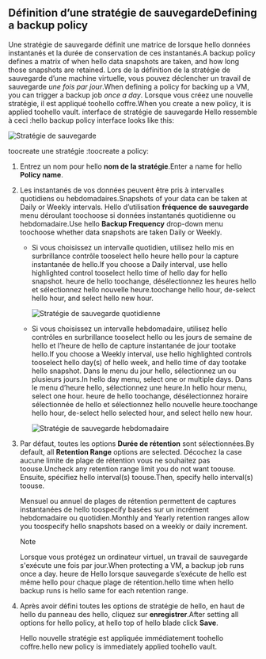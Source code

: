 ## <a name="defining-a-backup-policy"></a><span data-ttu-id="8c0c4-101">Définition d’une stratégie de sauvegarde</span><span class="sxs-lookup"><span data-stu-id="8c0c4-101">Defining a backup policy</span></span>
<span data-ttu-id="8c0c4-102">Une stratégie de sauvegarde définit une matrice de lorsque hello données instantanés et la durée de conservation de ces instantanés.</span><span class="sxs-lookup"><span data-stu-id="8c0c4-102">A backup policy defines a matrix of when hello data snapshots are taken, and how long those snapshots are retained.</span></span> <span data-ttu-id="8c0c4-103">Lors de la définition de la stratégie de sauvegarde d’une machine virtuelle, vous pouvez déclencher un travail de sauvegarde *une fois par jour*.</span><span class="sxs-lookup"><span data-stu-id="8c0c4-103">When defining a policy for backing up a VM, you can trigger a backup job *once a day*.</span></span> <span data-ttu-id="8c0c4-104">Lorsque vous créez une nouvelle stratégie, il est appliqué toohello coffre.</span><span class="sxs-lookup"><span data-stu-id="8c0c4-104">When you create a new policy, it is applied toohello vault.</span></span> <span data-ttu-id="8c0c4-105">interface de stratégie de sauvegarde Hello ressemble à ceci :</span><span class="sxs-lookup"><span data-stu-id="8c0c4-105">hello backup policy interface looks like this:</span></span>

![Stratégie de sauvegarde](./media/backup-create-policy-for-vms/backup-policy.png)

<span data-ttu-id="8c0c4-107">toocreate une stratégie :</span><span class="sxs-lookup"><span data-stu-id="8c0c4-107">toocreate a policy:</span></span>

1. <span data-ttu-id="8c0c4-108">Entrez un nom pour hello **nom de la stratégie**.</span><span class="sxs-lookup"><span data-stu-id="8c0c4-108">Enter a name for hello **Policy name**.</span></span>
2. <span data-ttu-id="8c0c4-109">Les instantanés de vos données peuvent être pris à intervalles quotidiens ou hebdomadaires.</span><span class="sxs-lookup"><span data-stu-id="8c0c4-109">Snapshots of your data can be taken at Daily or Weekly intervals.</span></span> <span data-ttu-id="8c0c4-110">Hello d’utilisation **fréquence de sauvegarde** menu déroulant toochoose si données instantanés quotidienne ou hebdomadaire.</span><span class="sxs-lookup"><span data-stu-id="8c0c4-110">Use hello **Backup Frequency** drop-down menu toochoose whether data snapshots are taken Daily or Weekly.</span></span>
   
   * <span data-ttu-id="8c0c4-111">Si vous choisissez un intervalle quotidien, utilisez hello mis en surbrillance contrôle tooselect hello heure hello pour la capture instantanée de hello.</span><span class="sxs-lookup"><span data-stu-id="8c0c4-111">If you choose a Daily interval, use hello highlighted control tooselect hello time of hello day for hello snapshot.</span></span> <span data-ttu-id="8c0c4-112">heure de hello toochange, désélectionnez les heures hello et sélectionnez hello nouvelle heure.</span><span class="sxs-lookup"><span data-stu-id="8c0c4-112">toochange hello hour, de-select hello hour, and select hello new hour.</span></span>
     
     ![Stratégie de sauvegarde quotidienne](./media/backup-create-policy-for-vms/backup-policy-daily.png) <br/>
   * <span data-ttu-id="8c0c4-114">Si vous choisissez un intervalle hebdomadaire, utilisez hello contrôles en surbrillance tooselect hello ou les jours de semaine de hello et l’heure de hello de capture instantanée de jour tootake hello.</span><span class="sxs-lookup"><span data-stu-id="8c0c4-114">If you choose a Weekly interval, use hello highlighted controls tooselect hello day(s) of hello week, and hello time of day tootake hello snapshot.</span></span> <span data-ttu-id="8c0c4-115">Dans le menu du jour hello, sélectionnez un ou plusieurs jours.</span><span class="sxs-lookup"><span data-stu-id="8c0c4-115">In hello day menu, select one or multiple days.</span></span> <span data-ttu-id="8c0c4-116">Dans le menu d’heure hello, sélectionnez une heure.</span><span class="sxs-lookup"><span data-stu-id="8c0c4-116">In hello hour menu, select one hour.</span></span> <span data-ttu-id="8c0c4-117">heure de hello toochange, désélectionnez horaire sélectionnée de hello et sélectionnez hello nouvelle heure.</span><span class="sxs-lookup"><span data-stu-id="8c0c4-117">toochange hello hour, de-select hello selected hour, and select hello new hour.</span></span>
     
     ![Stratégie de sauvegarde hebdomadaire](./media/backup-create-policy-for-vms/backup-policy-weekly.png)
3. <span data-ttu-id="8c0c4-119">Par défaut, toutes les options **Durée de rétention** sont sélectionnées.</span><span class="sxs-lookup"><span data-stu-id="8c0c4-119">By default, all **Retention Range** options are selected.</span></span> <span data-ttu-id="8c0c4-120">Décochez la case aucune limite de plage de rétention vous ne souhaitez pas toouse.</span><span class="sxs-lookup"><span data-stu-id="8c0c4-120">Uncheck any retention range limit you do not want toouse.</span></span> <span data-ttu-id="8c0c4-121">Ensuite, spécifiez hello interval(s) toouse.</span><span class="sxs-lookup"><span data-stu-id="8c0c4-121">Then, specify hello interval(s) toouse.</span></span>
   
    <span data-ttu-id="8c0c4-122">Mensuel ou annuel de plages de rétention permettent de captures instantanées de hello toospecify basées sur un incrément hebdomadaire ou quotidien.</span><span class="sxs-lookup"><span data-stu-id="8c0c4-122">Monthly and Yearly retention ranges allow you toospecify hello snapshots based on a weekly or daily increment.</span></span>
   
   > [!NOTE]
   > <span data-ttu-id="8c0c4-123">Lorsque vous protégez un ordinateur virtuel, un travail de sauvegarde s'exécute une fois par jour.</span><span class="sxs-lookup"><span data-stu-id="8c0c4-123">When protecting a VM, a backup job runs once a day.</span></span> <span data-ttu-id="8c0c4-124">heure de Hello lorsque sauvegarde s’exécute de hello est même hello pour chaque plage de rétention.</span><span class="sxs-lookup"><span data-stu-id="8c0c4-124">hello time when hello backup runs is hello same for each retention range.</span></span>
   > 
   > 
4. <span data-ttu-id="8c0c4-125">Après avoir défini toutes les options de stratégie de hello, en haut de hello du panneau des hello, cliquez sur **enregistrer**.</span><span class="sxs-lookup"><span data-stu-id="8c0c4-125">After setting all options for hello policy, at hello top of hello blade click **Save**.</span></span>
   
    <span data-ttu-id="8c0c4-126">Hello nouvelle stratégie est appliquée immédiatement toohello coffre.</span><span class="sxs-lookup"><span data-stu-id="8c0c4-126">hello new policy is immediately applied toohello vault.</span></span>

